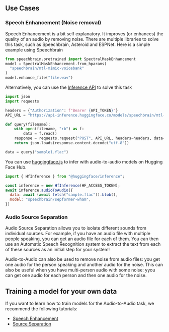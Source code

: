 ## Use Cases

### Speech Enhancement (Noise removal)

Speech Enhancement is a bit self explanatory. It improves (or enhances) the quality of an audio by removing noise. There are multiple libraries to solve this task, such as Speechbrain, Asteroid and ESPNet. Here is a simple example using Speechbrain

```python
from speechbrain.pretrained import SpectralMaskEnhancement
model = SpectralMaskEnhancement.from_hparams(
  "speechbrain/mtl-mimic-voicebank"
)
model.enhance_file("file.wav")
```

Alternatively, you can use the [Inference API](https://huggingface.co/inference-api) to solve this task

```python
import json
import requests

headers = {"Authorization": f"Bearer {API_TOKEN}"}
API_URL = "https://api-inference.huggingface.co/models/speechbrain/mtl-mimic-voicebank"

def query(filename):
    with open(filename, "rb") as f:
        data = f.read()
    response = requests.request("POST", API_URL, headers=headers, data=data)
    return json.loads(response.content.decode("utf-8"))

data = query("sample1.flac")
```
You can use [huggingface.js](https://github.com/huggingface/huggingface.js) to infer with audio-to-audio models on Hugging Face Hub.

```javascript
import { HfInference } from "@huggingface/inference";

const inference = new HfInference(HF_ACCESS_TOKEN);
await inference.audioToAudio({
  data: await (await fetch("sample.flac")).blob(),
  model: "speechbrain/sepformer-wham",  
})
```

### Audio Source Separation

Audio Source Separation allows you to isolate different sounds from individual sources. For example, if you have an audio file with multiple people speaking, you can get an audio file for each of them. You can then use an Automatic Speech Recognition system to extract the text from each of these sources as an initial step for your system!

Audio-to-Audio can also be used to remove noise from audio files: you get one audio for the person speaking and another audio for the noise. This can also be useful when you have multi-person audio with some noise: yyou can get one audio for each person and then one audio for the noise.

## Training a model for your own data

If you want to learn how to train models for the Audio-to-Audio task, we recommend the following tutorials:

- [Speech Enhancement](https://speechbrain.github.io/tutorial_enhancement.html)
- [Source Separation](https://speechbrain.github.io/tutorial_separation.html)
